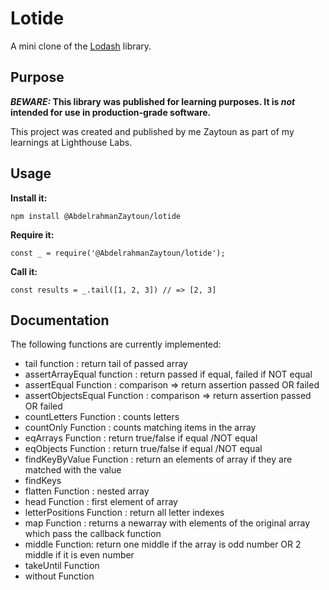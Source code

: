 # Lotide

A mini clone of the [Lodash](https://lodash.com) library.

## Purpose

**_BEWARE:_ This library was published for learning purposes. It is _not_ intended for use in production-grade software.**

This project was created and published by me Zaytoun as part of my learnings at Lighthouse Labs. 

## Usage

**Install it:**

`npm install @AbdelrahmanZaytoun/lotide`

**Require it:**

`const _ = require('@AbdelrahmanZaytoun/lotide');`

**Call it:**

`const results = _.tail([1, 2, 3]) // => [2, 3]`

## Documentation

The following functions are currently implemented:

* tail function : return tail of passed array
* assertArrayEqual function : return passed if equal, failed if NOT equal 
* assertEqual Function : comparison => return assertion passed OR failed 
* assertObjectsEqual Function :  comparison => return assertion passed OR failed 
* countLetters Function : counts letters
* countOnly Function : counts matching items in the array
* eqArrays Function : return true/false if  equal /NOT equal 
* eqObjects Function : return true/false if  equal /NOT equal 
* findKeyByValue Function : return an elements of array if they are matched with the value 
* findKeys
* flatten Function : nested array
* head Function : first element of array 
* letterPositions Function : return all letter indexes
* map Function : returns a newarray with elements of the original array which pass the callback function
* middle Function: return one middle if the array is odd number OR 2 middle if it is even number
* takeUntil Function
* without Function 